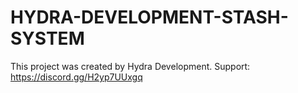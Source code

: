 # HYDRA-DEVELOPMENT-STASH-SYSTEM
This project was created by Hydra Development.  Support: https://discord.gg/H2yp7UUxgq
